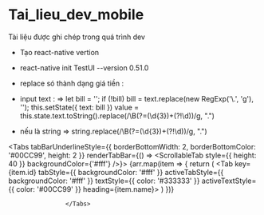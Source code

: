 # Tai_lieu_dev_mobile
Tài liệu được ghi chép trong quá trình dev
- Tạo react-native vertion
+ react-native init TestUI  --version 0.51.0
- replace só thành dạng giá tiền :
+ input text  : =>    let bill = '';
            if (!bill) bill = text.replace(new RegExp('\\.', 'g'), '');
            this.setState({ text: bill })
value = this.state.text.toString().replace(/\B(?=(\d{3})+(?!\d))/g, ".")

+ nếu là string  => string.replace(/\B(?=(\d{3})+(?!\d))/g, ".")


<Tabs tabBarUnderlineStyle={{ borderBottomWidth: 2, borderBottomColor: '#00CC99', height: 2 }} renderTabBar={() => <ScrollableTab style={{ height: 40 }} backgroundColor={'#fff'} />}>
                        {arr.map(item => {
                            return (
                                <Tab key={item.id} tabStyle={{ backgroundColor: '#fff' }} activeTabStyle={{ backgroundColor: '#fff' }} textStyle={{ color: '#333333' }} activeTextStyle={{ color: '#00CC99' }} heading={item.name}>
                                    <ListPromotion />
                                </Tab>
                            )
                        })}

                    </Tabs>
